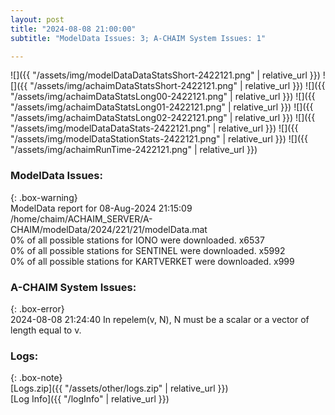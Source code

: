 ```yaml
---
layout: post
title: "2024-08-08 21:00:00"
subtitle: "ModelData Issues: 3; A-CHAIM System Issues: 1"

---
```


![]({{ "/assets/img/modelDataDataStatsShort-2422121.png" | relative_url }})
![]({{ "/assets/img/achaimDataStatsShort-2422121.png" | relative_url }})
![]({{ "/assets/img/achaimDataStatsLong00-2422121.png" | relative_url }})
![]({{ "/assets/img/achaimDataStatsLong01-2422121.png" | relative_url }})
![]({{ "/assets/img/achaimDataStatsLong02-2422121.png" | relative_url }})
![]({{ "/assets/img/modelDataDataStats-2422121.png" | relative_url }})
![]({{ "/assets/img/modelDataStationStats-2422121.png" | relative_url }})
![]({{ "/assets/img/achaimRunTime-2422121.png" | relative_url }})


### ModelData Issues:  
  
{: .box-warning}  
 ModelData report for 08-Aug-2024 21:15:09   
 /home/chaim/ACHAIM_SERVER/A-CHAIM/modelData/2024/221/21/modelData.mat   
 0% of all possible stations for IONO were downloaded. x6537   
 0% of all possible stations for SENTINEL were downloaded. x5992   
 0% of all possible stations for KARTVERKET were downloaded. x999   
  
### A-CHAIM System Issues:  
  
{: .box-error}  
2024-08-08 21:24:40 In repelem(v, N), N must be a scalar or a vector of length equal to v.  

### Logs:  
  
{: .box-note}  
[Logs.zip]({{ "/assets/other/logs.zip" | relative_url }})  
[Log Info]({{ "/logInfo" | relative_url }})  

